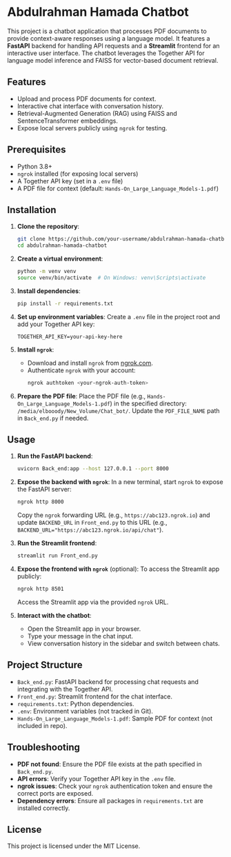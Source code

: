 # Abdulrahman Hamada Chatbot

This project is a chatbot application that processes PDF documents to provide context-aware responses using a language model. It features a **FastAPI** backend for handling API requests and a **Streamlit** frontend for an interactive user interface. The chatbot leverages the Together API for language model inference and FAISS for vector-based document retrieval.

## Features
- Upload and process PDF documents for context.
- Interactive chat interface with conversation history.
- Retrieval-Augmented Generation (RAG) using FAISS and SentenceTransformer embeddings.
- Expose local servers publicly using `ngrok` for testing.

## Prerequisites
- Python 3.8+
- `ngrok` installed (for exposing local servers)
- A Together API key (set in a `.env` file)
- A PDF file for context (default: `Hands-On_Large_Language_Models-1.pdf`)

## Installation
1. **Clone the repository**:
   ```bash
   git clone https://github.com/your-username/abdulrahman-hamada-chatbot.git
   cd abdulrahman-hamada-chatbot
   ```

2. **Create a virtual environment**:
   ```bash
   python -m venv venv
   source venv/bin/activate  # On Windows: venv\Scripts\activate
   ```

3. **Install dependencies**:
   ```bash
   pip install -r requirements.txt
   ```

4. **Set up environment variables**:
   Create a `.env` file in the project root and add your Together API key:
   ```plaintext
   TOGETHER_API_KEY=your-api-key-here
   ```

5. **Install `ngrok`**:
   - Download and install `ngrok` from [ngrok.com](https://ngrok.com/download).
   - Authenticate `ngrok` with your account:
     ```bash
     ngrok authtoken <your-ngrok-auth-token>
     ```

6. **Prepare the PDF file**:
   Place the PDF file (e.g., `Hands-On_Large_Language_Models-1.pdf`) in the specified directory: `/media/elbooody/New_Volume/Chat_bot/`. Update the `PDF_FILE_NAME` path in `Back_end.py` if needed.

## Usage
1. **Run the FastAPI backend**:
   ```bash
   uvicorn Back_end:app --host 127.0.0.1 --port 8000
   ```

2. **Expose the backend with `ngrok`**:
   In a new terminal, start `ngrok` to expose the FastAPI server:
   ```bash
   ngrok http 8000
   ```
   Copy the `ngrok` forwarding URL (e.g., `https://abc123.ngrok.io`) and update `BACKEND_URL` in `Front_end.py` to this URL (e.g., `BACKEND_URL="https://abc123.ngrok.io/api/chat"`).

3. **Run the Streamlit frontend**:
   ```bash
   streamlit run Front_end.py
   ```

4. **Expose the frontend with `ngrok`** (optional):
   To access the Streamlit app publicly:
   ```bash
   ngrok http 8501
   ```
   Access the Streamlit app via the provided `ngrok` URL.

5. **Interact with the chatbot**:
   - Open the Streamlit app in your browser.
   - Type your message in the chat input.
   - View conversation history in the sidebar and switch between chats.

## Project Structure
- `Back_end.py`: FastAPI backend for processing chat requests and integrating with the Together API.
- `Front_end.py`: Streamlit frontend for the chat interface.
- `requirements.txt`: Python dependencies.
- `.env`: Environment variables (not tracked in Git).
- `Hands-On_Large_Language_Models-1.pdf`: Sample PDF for context (not included in repo).

## Troubleshooting
- **PDF not found**: Ensure the PDF file exists at the path specified in `Back_end.py`.
- **API errors**: Verify your Together API key in the `.env` file.
- **ngrok issues**: Check your `ngrok` authentication token and ensure the correct ports are exposed.
- **Dependency errors**: Ensure all packages in `requirements.txt` are installed correctly.

## License
This project is licensed under the MIT License.
